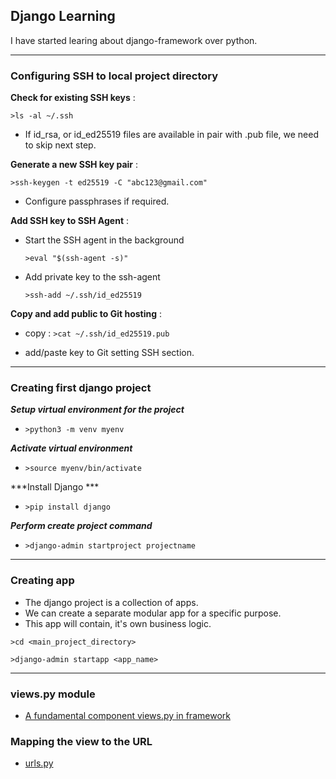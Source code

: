 ## Django Learning
I have started learing about django-framework over python.

--------------------------------------------------------------------------------

### Configuring SSH to local project directory

**Check for existing SSH keys** :

 `>ls -al ~/.ssh`

  - If id_rsa, or id_ed25519 files are available in pair with .pub file, we need to skip next step.

**Generate a new SSH key pair** :

`>ssh-keygen -t ed25519 -C "abc123@gmail.com"`

 - Configure passphrases if required.

**Add SSH key to SSH Agent** :

 - Start the SSH agent in the background

   `>eval "$(ssh-agent -s)"`

 - Add private key to the ssh-agent

   `>ssh-add ~/.ssh/id_ed25519`

**Copy and add public to Git hosting** :

 - copy : `>cat ~/.ssh/id_ed25519.pub`

 - add/paste key to Git setting SSH section.


--------------------------------------------------------------------------------

 ### Creating first django project

 ***Setup virtual environment for the project***

 - `>python3 -m venv myenv`

 ***Activate virtual environment***

 - `>source myenv/bin/activate`

 ***Install Django ***

 - `>pip install django`

 ***Perform create project command***

 - `>django-admin startproject projectname`

--------------------------------------------------------------------------------

### Creating app

- The django project is a collection of apps.
- We can create a separate modular app for a specific purpose.
- This app will contain, it's own business logic.

`>cd <main_project_directory>`

`>django-admin startapp <app_name>`

--------------------------------------------------------------------------------

### views.py module

* [A fundamental component views.py in framework](https://github.com/official16Dec/django_practice/wiki/A-fundamental-component-views.py-in-framework)


### Mapping the view to the URL

* [urls.py](https://github.com/official16Dec/django_practice/wiki/Mapping-the-view-to-the-URL)
